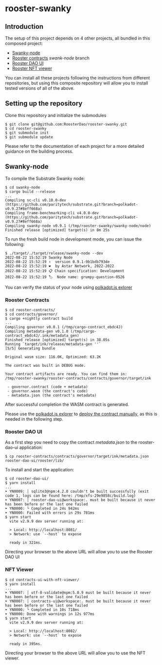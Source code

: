 # rooster-swanky

## Introduction

The setup of this project depends on 4 other projects, all bundled in this composed project:

* [Swanky-node](https://github.com/AstarNetwork/swanky-node)
* [Rooster contracts](https://github.com/RoosterDao/rooster-contracts) *swank-node* branch
* [Rooster DAO UI](https://github.com/RoosterDao/rooster-dao-ui)
* [Rooster NFT viewer](git@github.com:RoosterDao/contracts-ui-with-nft-viewer.git)

You can install all these projects following the instructions from different repositories, but using this composite repository will allow you to install tested versions of all of the above.

## Setting up the repository

Clone this repository and initialize the submodules

    $ git clone git@github.com:RoosterDao/rooster-swanky.git
    $ cd rooster-swanky
    $ git submodule init
    $ git submodule update

Please refer to the documentation of each project for a more detailed guidance on the building process.

## Swanky-node

To compile the Substrate Swanky node:

    $ cd swanky-node
    $ cargo build --release
    ...
    Compiling sc-cli v0.10.0-dev (https://github.com/paritytech/substrate.git?branch=polkadot-v0.9.27#8eff668a)
    Compiling frame-benchmarking-cli v4.0.0-dev (https://github.com/paritytech/substrate.git?branch=polkadot-v0.9.27#8eff668a)
    Compiling swanky-node v0.9.1 (/tmp/rooster-swanky/swanky-node/node)
    Finished release [optimized] target(s) in 8m 25s

To run the fresh build node in development mode, you can issue the following:

    $ ./target/./target/release/swanky-node --dev
    2022-08-22 15:52:19 Swanky Node    
    2022-08-22 15:52:19 ✌️  version 0.9.1-9b1bdb793de    
    2022-08-22 15:52:19 ❤️  by Astar Network, 2022-2022    
    2022-08-22 15:52:19 📋 Chain specification: Development    
    2022-08-22 15:52:19 🏷  Node name: grumpy-question-0526    

You can verify the status of your node using [polkadot.js exlorer](https://polkadot.js.org/apps/?rpc=ws%3A%2F%2F127.0.0.1%3A9944#/explorer)

### Rooster Contracts

    $ cd rooster-contracts/
    $ cd contracts/governor/
    $ cargo +nightly contract build
    ...
    Compiling governor v0.0.1 (/tmp/cargo-contract_ebdc4J)
    Compiling metadata-gen v0.1.0 (/tmp/cargo-contract_ebdc4J/.ink/metadata_gen)
    Finished release [optimized] target(s) in 38.05s
    Running `target/ink/release/metadata-gen ''`
    [5/5] Generating bundle
    
    Original wasm size: 116.0K, Optimized: 63.2K
    
    The contract was built in DEBUG mode.

    Your contract artifacts are ready. You can find them in:
    /tmp/rooster-swanky/rooster-contracts/contracts/governor/target/ink

     - governor.contract (code + metadata)
     - governor.wasm (the contract's code)
     - metadata.json (the contract's metadata)

 After successful completion the WASM contract is generated.

 Please use the [polkadot.js exlorer](https://polkadot.js.org/apps/?rpc=ws%3A%2F%2F127.0.0.1%3A9944#/explorer) to [deploy the contract manually,](./Contract%20manual%20deploy.md) as this is needed in the following step.

### Rooster DAO UI

As a first step you need to copy the contract *metadata.json* to the rooster-dao-ui application:

    $ cp rooster-contracts/contracts/governor/target/ink/metadata.json rooster-dao-ui/rooster/lib/

To install and start the application:

    $ cd rooster-dao-ui/
    $ yarn install
    ...
    ➤ YN0009: │ sqlite3@npm:4.2.0 couldn't be built successfully (exit code 1, logs can be found here: /tmp/xfs-29e9858c/build.log)
    ➤ YN0007: │ rooster-dao-ui@workspace:. must be built because it never has been before or the last one failed
    ➤ YN0000: └ Completed in 24s 942ms
    ➤ YN0000: Failed with errors in 29s 781ms
    $ yarn start
      vite v2.9.9 dev server running at:

      > Local: http://localhost:8081/
      > Network: use `--host` to expose

      ready in 321ms.

Directing your browser to the above URL will allow you to use the Rooster DAO UI

### NFT Viewer

    $ cd contracts-ui-with-nft-viewer/
    $ yarn install
    ...
    ➤ YN0007: │ utf-8-validate@npm:5.0.9 must be built because it never has been before or the last one failed
    ➤ YN0007: │ contracts-ui@workspace:. must be built because it never has been before or the last one failed
    ➤ YN0000: └ Completed in 10s 718ms
    ➤ YN0000: Done with warnings in 12s 977ms
    $ yarn start
      vite v2.9.9 dev server running at:

      > Local: http://localhost:8082/
      > Network: use `--host` to expose

      ready in 395ms.

Directing your browser to the above URL will allow you to use the NFT viewer.